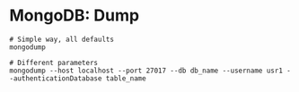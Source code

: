 # MongoDB: Dump

```shell
# Simple way, all defaults
mongodump

# Different parameters
mongodump --host localhost --port 27017 --db db_name --username usr1 --authenticationDatabase table_name
```

